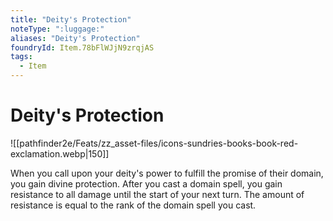 ```yaml
---
title: "Deity's Protection"
noteType: ":luggage:"
aliases: "Deity's Protection"
foundryId: Item.78bFlWJjN9zrqjAS
tags:
  - Item
---
```


# Deity's Protection
![[pathfinder2e/Feats/zz_asset-files/icons-sundries-books-book-red-exclamation.webp|150]]

When you call upon your deity's power to fulfill the promise of their domain, you gain divine protection. After you cast a domain spell, you gain resistance to all damage until the start of your next turn. The amount of resistance is equal to the rank of the domain spell you cast.
